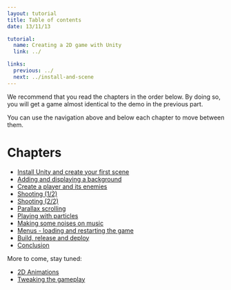 ```yaml
---
layout: tutorial
title: Table of contents
date: 13/11/13

tutorial:
  name: Creating a 2D game with Unity
  link: ../

links:
  previous: ../
  next: ../install-and-scene
---
```


We recommend that you read the chapters in the order below. By doing so, you will get a game almost identical to the demo in the previous part.

You can use the navigation above and below each chapter to move between them.

# Chapters

- [Install Unity and create your first scene](../install-and-scene)
- [Adding and displaying a background](../background-and-camera)
- [Create a player and its enemies](../player-and-enemies)
- [Shooting (1/2)](../shooting-1)
- [Shooting (2/2)](../shooting-2)
- [Parallax scrolling](../parallax-scrolling)
- [Playing with particles](../particles)
- [Making some noises on music](../sounds)
- [Menus - loading and restarting the game](../menus)
- [Build, release and deploy](../deployment)
- [Conclusion](../conclusion)

More to come, stay tuned:

- [2D Animations](../animations)
- [Tweaking the gameplay](../tweaking-the-gameplay)
